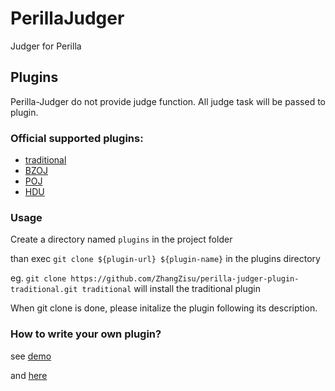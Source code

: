 # PerillaJudger
Judger for Perilla

## Plugins

Perilla-Judger do not provide judge function.
All judge task will be passed to plugin.

### Official supported plugins:

- [traditional](https://github.com/dinisi/perilla-judger-plugin-traditional)
- [BZOJ](https://github.com/dinisi/perilla-judger-plugin-bzoj)
- [POJ](https://github.com/dinisi/perilla-judger-plugin-poj)
- [HDU](https://github.com/dinisi/perilla-judger-plugin-hdu)

### Usage

Create a directory named `plugins` in the project folder

than exec `git clone ${plugin-url} ${plugin-name}` in the plugins directory

eg. `git clone https://github.com/ZhangZisu/perilla-judger-plugin-traditional.git traditional` will install the traditional plugin

When git clone is done, please initalize the plugin following its description.

### How to write your own plugin?

see [demo](https://github.com/ZhangZisu/perilla-judger-plugin-test)

and [here](https://github.com/ZhangZisu/perilla-judger/blob/master/src/interfaces.ts#L44)
